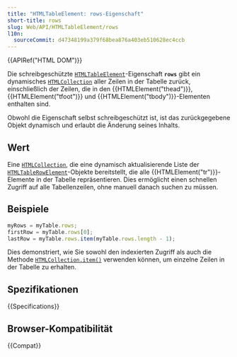 ```yaml
---
title: "HTMLTableElement: rows-Eigenschaft"
short-title: rows
slug: Web/API/HTMLTableElement/rows
l10n:
  sourceCommit: d47348199a379f68bea876a403eb510628ec4ccb
---
```


{{APIRef("HTML DOM")}}

Die schreibgeschützte [`HTMLTableElement`](/de/docs/Web/API/HTMLTableElement)-Eigenschaft **`rows`** gibt ein
dynamisches [`HTMLCollection`](/de/docs/Web/API/HTMLCollection) aller Zeilen in der Tabelle zurück, einschließlich der Zeilen, die in den {{HTMLElement("thead")}}, {{HTMLElement("tfoot")}} und {{HTMLElement("tbody")}}-Elementen enthalten sind.

Obwohl die Eigenschaft selbst schreibgeschützt ist, ist das zurückgegebene Objekt dynamisch und erlaubt die Änderung seines Inhalts.

## Wert

Eine [`HTMLCollection`](/de/docs/Web/API/HTMLCollection), die eine dynamisch aktualisierende Liste der [`HTMLTableRowElement`](/de/docs/Web/API/HTMLTableRowElement)-Objekte bereitstellt, die alle {{HTMLElement("tr")}}-Elemente in der Tabelle repräsentieren. Dies ermöglicht einen schnellen Zugriff auf alle Tabellenzeilen, ohne manuell danach suchen zu müssen.

## Beispiele

```js
myRows = myTable.rows;
firstRow = myTable.rows[0];
lastRow = myTable.rows.item(myTable.rows.length - 1);
```

Dies demonstriert, wie Sie sowohl den indexierten Zugriff als auch die Methode [`HTMLCollection.item()`](/de/docs/Web/API/HTMLCollection/item) verwenden können, um einzelne Zeilen in der Tabelle zu erhalten.

## Spezifikationen

{{Specifications}}

## Browser-Kompatibilität

{{Compat}}
